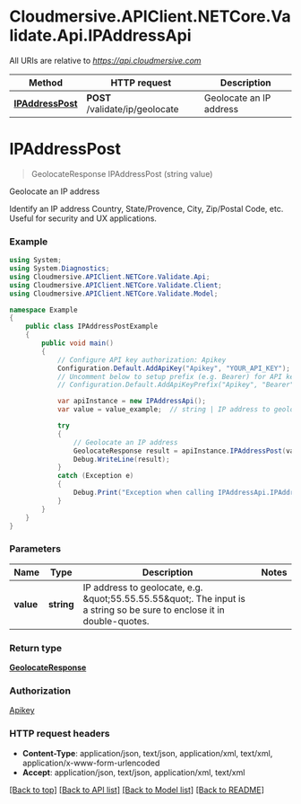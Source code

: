 # Cloudmersive.APIClient.NETCore.Validate.Api.IPAddressApi

All URIs are relative to *https://api.cloudmersive.com*

Method | HTTP request | Description
------------- | ------------- | -------------
[**IPAddressPost**](IPAddressApi.md#ipaddresspost) | **POST** /validate/ip/geolocate | Geolocate an IP address


<a name="ipaddresspost"></a>
# **IPAddressPost**
> GeolocateResponse IPAddressPost (string value)

Geolocate an IP address

Identify an IP address Country, State/Provence, City, Zip/Postal Code, etc.  Useful for security and UX applications.

### Example
```csharp
using System;
using System.Diagnostics;
using Cloudmersive.APIClient.NETCore.Validate.Api;
using Cloudmersive.APIClient.NETCore.Validate.Client;
using Cloudmersive.APIClient.NETCore.Validate.Model;

namespace Example
{
    public class IPAddressPostExample
    {
        public void main()
        {
            // Configure API key authorization: Apikey
            Configuration.Default.AddApiKey("Apikey", "YOUR_API_KEY");
            // Uncomment below to setup prefix (e.g. Bearer) for API key, if needed
            // Configuration.Default.AddApiKeyPrefix("Apikey", "Bearer");

            var apiInstance = new IPAddressApi();
            var value = value_example;  // string | IP address to geolocate, e.g. \"55.55.55.55\".  The input is a string so be sure to enclose it in double-quotes.

            try
            {
                // Geolocate an IP address
                GeolocateResponse result = apiInstance.IPAddressPost(value);
                Debug.WriteLine(result);
            }
            catch (Exception e)
            {
                Debug.Print("Exception when calling IPAddressApi.IPAddressPost: " + e.Message );
            }
        }
    }
}
```

### Parameters

Name | Type | Description  | Notes
------------- | ------------- | ------------- | -------------
 **value** | **string**| IP address to geolocate, e.g. \&quot;55.55.55.55\&quot;.  The input is a string so be sure to enclose it in double-quotes. | 

### Return type

[**GeolocateResponse**](GeolocateResponse.md)

### Authorization

[Apikey](../README.md#Apikey)

### HTTP request headers

 - **Content-Type**: application/json, text/json, application/xml, text/xml, application/x-www-form-urlencoded
 - **Accept**: application/json, text/json, application/xml, text/xml

[[Back to top]](#) [[Back to API list]](../README.md#documentation-for-api-endpoints) [[Back to Model list]](../README.md#documentation-for-models) [[Back to README]](../README.md)

